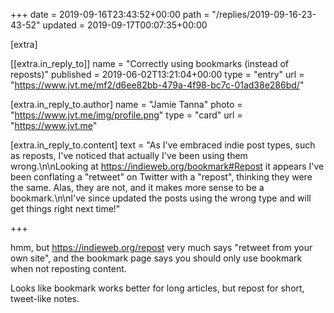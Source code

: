 +++
date = 2019-09-16T23:43:52+00:00
path = "/replies/2019-09-16-23-43-52"
updated = 2019-09-17T00:07:35+00:00

[extra]

[[extra.in_reply_to]]
name = "Correctly using bookmarks (instead of reposts)"
published = 2019-06-02T13:21:04+00:00
type = "entry"
url = "https://www.jvt.me/mf2/d6ee82bb-479a-4f98-bc7c-01ad38e286bd/"

[extra.in_reply_to.author]
name = "Jamie Tanna"
photo = "https://www.jvt.me/img/profile.png"
type = "card"
url = "https://www.jvt.me"

[extra.in_reply_to.content]
text = "As I've embraced indie post types, such as reposts, I've noticed that actually I've been using them wrong.\n\nLooking at https://indieweb.org/bookmark#Repost it appears I've been conflating a \"retweet\" on Twitter with a \"repost\", thinking they were the same. Alas, they are not, and it makes more sense to be a bookmark.\n\nI've since updated the posts using the wrong type and will get things right next time!"

+++

hmm, but https://indieweb.org/repost very much says "retweet from your own site",
and the bookmark page says you should only use bookmark when not reposting content.

Looks like bookmark works better for long articles, but repost for short, tweet-like notes.